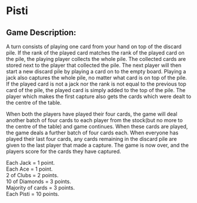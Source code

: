 # Pisti
## Game Description:
A turn consists of playing one card from your hand on top of the discard pile.
If the rank of the played card matches the rank of the played card on the pile, the playing player collects the whole pile.
The collected cards are stored next to the player that collected the pile.
The next player will then start a new discard pile by playing a card on to the empty board. Playing a jack also captures the whole pile, no matter what card is on top of the pile.
If the played card is not a jack nor the rank is not equal to the previous top card of the pile, the played card is simply added to the top of the pile.
The player which makes the first capture also gets the cards which were dealt to the centre of the table.

When both the players have played their four cards, the game will deal another batch of four cards to each player from the stock(but no more to the centre of the table) and game continues.
When these cards are played, the game deals a further batch of four cards each.
When everyone has played their last four cards, any cards remaining in the discard pile are given to the last player that made a capture.
The game is now over, and the players score for the cards they have captured.

Each Jack = 1 point.<br />
Each Ace = 1 point.<br />
2 of Clubs = 2 points.<br />
10 of Diamonds = 3 points.<br />
Majority of cards = 3 points.<br />
Each Pisti = 10 points.<br />
